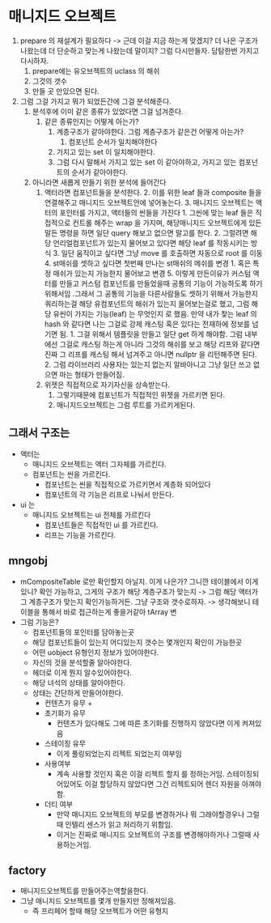 # 매니지드 오브젝트
1. prepare 의 재설계가 필요하다 -> 근데 이걸 지금 하는게 맞겠지? 더 나은 구조가 나왔는데 더 단순하고 맞는게 나왔는데 말이지? 그럼 다시만들자. 담탐한번 가지고 다시하자.
	1. prepare에는 유오브젝트의 uclass 의 해쉬 
	2. 그것의 갯수
	3. 만들 곳 만있으면 된다.
2. 그럼 그걸 가지고 뭐가 되었든간에 그걸 분석해준다. 
	1. 분석후에 이미 같은 종류가 있었다면 그걸 넘겨준다.
		1. 같은 종류인지는 어떻게 아는가?
			1. 계층구조가 같아야한다. 그럼 계층구조가 같은건 어떻게 아는가?
				1. 컴포넌트 순서가 일치해야한다 
			2. 가지고 있는 set 이 일치해야한다.
			3. 그럼 다시 말해서 가지고 있는 set 이 같아야하고, 가지고 있는 컴포넌트의 순서가 같아야한다.
	2. 아니라면 새롭게 만들기 위한 분석에 들어간다
		1. 액터라면 컴포넌트들을 분석한다.
			2. 이를 위한 leaf 들과 composite 들을 연결해주고 매니지드 오브젝트안에 넣어놓는다.
			3. 매니지드 오브젝트는 액터의 포인터를 가지고, 액터들의 씬들을 가진다
				1. 그씬에 맞는 leaf 들은 직접적으로 컨트롤 해주는 wrap 을 가지며, 해당매니지드 오브젝트에게 있든 말든 명령을 하면 일단 query 해보고 없으면 말고를 한다.
				2. 그럴려면 해당 언리얼컴포넌트가 있는지 물어보고 있다면 해당 leaf 를 작동시키는 방식
				3. 일단 움직이고 싶다면 그냥 move 를 호출하면 자동으로 root 를 이동
				4. st매쉬를 셋하고 싶다면 첫번째 만나는 st매쉬의 메쉬를 변경
					1. 혹은 특정 매쉬가 있는지 가능한지 물어보고 변경
				5. 이렇게 만든이유가 커스텀 액터를 만들고 커스텀 컴포넌트를 만들었을때 공통의 기능이 가능하도록 하기위해서임 .그래서 그 공통의 기능을 다른사람들도 셋하기 위해서 가능한지 쿼리하는걸 해당 유컴포넌트의 해쉬가 있는지 물어보는걸로 했고, 그럼 해당 유씬이 가지는 기능(leaf) 는 무엇인지 로 했음. 만약 내가 찾는 leaf 의 hash 와 같다면 나는 그걸로 강제 캐스팅 혹은 있다는 전재하에 정보를 넘기면 됨.
					1. 그걸 위해서 템플릿을 만들고 일단 get 하게 해야함. 그럼 내부에선 그걸로 캐스팅 하는게 아니라 그것의 해쉬를 보고 해당 리프와 같다면 진짜 그 리프를 캐스팅 해서 넘겨주고 아니면 nullptr 을 리턴해주면 된다.
					2. 그럼 라이브러리 사용자는 있는지 없는지 알바아니고 그냥 일단 쓰고 없으면 마는 형태가 만들어짐.
		2. 위젯은 직접적으로 자기자신을 상속받는다.
			1. 그렇기때문에 컴포넌트가 직접적인 위젯을 가르키면 된다.
			2. 매니지드오브젝트는 그럼 루트를 가르키게된다.
## 그래서 구조는
+ 액터는
	+ 매니지드 오브젝트는 액터 그자체를 가르킨다.
	+ 컴포넌트는 씬을 가르킨다.
		+ 컴포넌트는 씬을 직접적으로 가르키면서 계층화 되어있다
		+ 컴포넌트의 각 기능은 리프로 나눠서 만든다.
+ ui 는
	+ 매니지드 오브젝트는 ui 전체를 가르킨다
		+ 컴포넌트들은 직접적인 ui 를 가르킨다.
		+ 리프는 기능을 가르킨다.
## mngobj
+ mCompositeTable 로만 확인할지 아닐지. 이게 나은가? 그니깐 테이블에서 이게 있니? 확인 가능하고, 그게의 구조가 해당 계층구조가 맞는지 -> 그럼 해당 액터가 그 계층구조가 맞는지 확인가능하거든. 그냥 구조와 갯수로하자. -> 생각해보니 테이블을 통해서 바로 접근하는게 좋을거같아 tArray 변
+ 그럼 기능은?
	+ 컴포넌트들의 포인터를 담아놓는곳
	+ 해당 컴포넌트들이 있는지 어디있는지 갯수는 몇개인지 확인이 가능한곳
	+ 어떤 uobject 유형인지 정보가 있어야한다.
	+ 자신의 것을 분석할줄 알아야한다. 
	+ 헤더로 이게 뭔지 알수있어야한다.
	+ 해당 녀석의 상태를 알아야한다.
	+ 상태는 간단하게 만들어야한다.
		+ 컨텐츠가 유무
			+ 
		+ 초기화가 유무
			+ 컨텐츠가 있다해도 그에 따른 초기화를 진행하지 않았다면 이게 켜져있음
		+ 스테이징 유무
			+ 이게 풀링되었는지 리젝트 되었는지 여부임
		+ 사용여부
			+ 계속 사용할 것인지 혹은 이걸 리젝트 할지 를 정하는거임. 스테이징되어있어도 이걸 할당하지 않았다면 그건 리젝트되어 렌더 자원을 아껴야함.
		+ 더티 여부
			+ 만약 매니지드 오브젝트의 부모를 변경하거나 뭐 그래야할경우나 그럴때 인텔리 센스가 읽고 처리하기 위함임. 
			+ 이거는 진짜로 매니지드 오브젝트의 구조를 변경해야하거나 그럴때 사용하는거임.
## factory
+ 매니지드오브젝트를 만들어주는역할을한다.
+ 그냥 매니지드 오브젝트를 몇개 만들지만 정해져있음.
	+ 즉 프리페어 할때 해당 오브젝트가 어떤 유형지